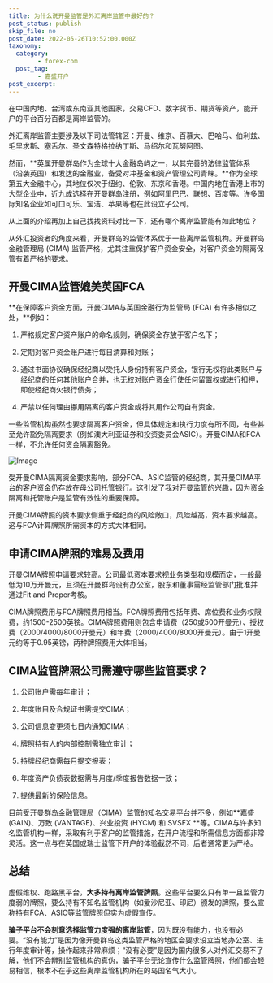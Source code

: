 ```yaml
---
title: 为什么说开曼监管是外汇离岸监管中最好的？
post_status: publish
skip_file: no
post_date: 2022-05-26T10:52:00.000Z
taxonomy:
  category:
        - forex-com
  post_tag:
        - 嘉盛开户
post_excerpt: 
---
```

在中国内地、台湾或东南亚其他国家，交易CFD、数字货币、期货等资产，能开户的平台百分百都是离岸监管的。

外汇离岸监管主要涉及以下司法管辖区：开曼、维京、百慕大、巴哈马、伯利兹、毛里求斯、塞舌尔、圣文森特格拉纳丁斯、马绍尔和瓦努阿图。

然而，**英属开曼群岛作为全球十大金融岛屿之一，以其完善的法律监管体系（沿袭英国）和发达的金融业，备受对冲基金和资产管理公司青睐。**作为全球第五大金融中心，其地位仅次于纽约、伦敦、东京和香港。中国内地在香港上市的大型企业中，近九成选择在开曼群岛注册，例如阿里巴巴、联想、百度等。许多国际知名企业如可口可乐、宝洁、苹果等也在此设立子公司。

从上面的介绍再加上自己找找资料对比一下，还有哪个离岸监管能有如此地位？

从外汇投资者的角度来看，开曼群岛的监管体系优于一些离岸监管机构。开曼群岛金融管理局 (CIMA) 监管严格，尤其注重保护客户资金安全，对客户资金的隔离保管有着严格的要求。

## 开曼CIMA监管媲美英国FCA

**在保障客户资金方面，开曼CIMA与英国金融行为监管局 (FCA) 有许多相似之处，**例如：

1. 严格规定客户资产账户的命名规则，确保资金存放于客户名下；

1. 定期对客户资金账户进行每日清算和对账；

1. 通过书面协议确保经纪商以受托人身份持有客户资金，银行无权将此类账户与经纪商的任何其他账户合并，也无权对账户资金行使任何留置权或进行扣押，即使经纪商欠银行债务；

1. 严禁以任何理由挪用隔离的客户资金或将其用作公司自有资金。

一些监管机构虽然也要求隔离客户资金，但具体规定和执行力度有所不同，有些甚至允许豁免隔离要求（例如澳大利亚证券和投资委员会ASIC）。开曼CIMA和FCA一样，不允许任何资金隔离豁免。

![Image](https://prod-files-secure.s3.us-west-2.amazonaws.com/39ed1227-6d7d-4570-be36-9ccd4a2c4241/bd849744-3fcb-4a37-8312-357962c8f065/image.png?X-Amz-Algorithm=AWS4-HMAC-SHA256&X-Amz-Content-Sha256=UNSIGNED-PAYLOAD&X-Amz-Credential=ASIAZI2LB4664IM2TI72%2F20250617%2Fus-west-2%2Fs3%2Faws4_request&X-Amz-Date=20250617T161401Z&X-Amz-Expires=3600&X-Amz-Security-Token=IQoJb3JpZ2luX2VjEJD%2F%2F%2F%2F%2F%2F%2F%2F%2F%2FwEaCXVzLXdlc3QtMiJIMEYCIQDPDbs3N80aP3A44rvRBY7ouzC0F5YbJaLin8tkQyltSQIhAJY%2B469BPE235ji1irTaLkyzD2rioGrJ%2F2Z75ELtAvZVKv8DCHkQABoMNjM3NDIzMTgzODA1Igw6E80SCcj1VJrdBY4q3APpCWqFTCY4LPt7tGvOIm1Bqn3a8u5xj5GT4Bmt%2FNAdgYTZbur3OpEhM%2Fskivuvu6mGzxC33Ffu%2FNgCMZAiQA%2FP8QQ1JrFX%2B%2BvEG0N8SdMZzKwHSVOf%2F6HxKQyUYkxfcqMIrSnKkPWx1cA7jRhAfLnS%2FG0BVFQgELz76IDd8%2F%2FG1nWcxfHB3hmqkaBTpD0sZo0aZs4QrkI1isOaGvWdLmx691HX8GTQXJ%2BedyJC2H%2ByWOJ0%2BB9SzzSlLzXxZoPXx1GKfaLYzaizFFRftaRw1fw9nGI0KiZuwyGLw1oC8mOK%2BAdxhmy7DQGYgE5qK%2FExKY9L2KYY9nBA40xEOgtZ57wPNfaJoEZ81%2FsT%2BY2A3pJABh3p1LyCLKVMJHc90J1U3zfWlDtqfHSpQQPBtlsUe6UzCjUimoTceCvoUc13msS7K20J9w96QcADWS1%2Bi4TdI1bcWO9i5eAR11ZwBCSdu5zRJITDFSJ%2B0c9dwfYuwpyuhx0iDUSf8noRLUIhqCttEIs5VC8VYgr%2BWYSgGufTGW8EeKI3QlVPBC4FQphqI3tU%2F2RlxAWNH2u5j%2BBjBlAN%2B779CxwWn89%2BQvYlPTFDkrdJ7tH1aNxF97asIVSquQOQLnmhmE5O3qJIKe2YYDDgl8bCBjqkAUTkKxc4nZmaEcDmoExLWEAjli5B3NSjaay5CqHUodp9L73wBm9luMtartfp2ZVimtYg7VqDODzIn%2BXxYBe70DxEXM9t0v6NvpFGD2m0ZtgdnF1IgatAvqQVBt3404vIE1Asq5Y7a817lMkQzeXNSNs4JxOzc78HNHVQYr%2FeZGMsgzigXxAYKLwEbAE9ZnT9bCajBl2oSo0wvv3YRbXxy3WFHMYX&X-Amz-Signature=d69576917818fa96339d35641992ee4662ec7ed1df62622bb4261c09935f09ca&X-Amz-SignedHeaders=host&x-amz-checksum-mode=ENABLED&x-id=GetObject)

受开曼CIMA隔离资金要求影响，部分FCA、ASIC监管的经纪商，其开曼CIMA平台的客户资金仍存放在母公司托管银行。这引发了我对开曼监管的兴趣，因为资金隔离和托管账户是监管有效性的重要保障。

开曼CIMA牌照的资本要求侧重于经纪商的风险敞口，风险越高，资本要求越高。这与FCA计算牌照所需资本的方式大体相同。

## **申请CIMA牌照的难易及费用**

开曼CIMA牌照申请要求较高。公司最低资本要求视业务类型和规模而定，一般最低为10万开曼元，且须在开曼群岛设有办公室，股东和董事需经监管部门批准并通过Fit and Proper考核。

CIMA牌照费用与FCA牌照费用相当。FCA牌照费用包括年费、席位费和业务权限费，约1500-2500英镑。CIMA牌照费用则包含申请费（250或500开曼元）、授权费（2000/4000/8000开曼元）和年费（2000/4000/8000开曼元）。由于1开曼元约等于0.95英镑，两种牌照费用大体相当。

## CIMA监管牌照公司需遵守哪些监管要求？

1. 公司账户需每年审计；

1. 年度账目及合规证书需提交CIMA；

1. 公司信息变更须七日内通知CIMA；

1. 牌照持有人的内部控制需独立审计；

1. 持牌经纪商需每月提交报表；

1. 年度资产负债表数据需与月度/季度报告数据一致；

1. 提供最新的保险信息。

目前受开曼群岛金融管理局（CIMA）监管的知名交易平台并不多，例如**嘉盛 (GAIN)、万致 (VANTAGE)、兴业投资 (HYCM) 和 SVSFX **等。CIMA与许多知名监管机构一样，采取有利于客户的监管措施，在开户流程和所需信息方面都非常灵活。这一点与在英国或瑞士监管下开户的体验截然不同，后者通常更为严格。

## 总结

虚假维权、跑路黑平台，**大多持有离岸监管牌照**。这些平台要么只有单一且监管力度弱的牌照，要么持有不知名监管机构（如爱沙尼亚、印尼）颁发的牌照，要么宣称持有FCA、ASIC等监管牌照但实为虚假宣传。

**骗子平台不会刻意选择监管力度强的离岸监管**，因为既没有能力，也没有必要。“没有能力”是因为像开曼群岛这类监管严格的地区会要求设立当地办公室、进行年度审计等，操作起来非常麻烦；“没有必要”是因为国内很多人对外汇交易不了解，他们不会辨别监管机构的真伪，骗子平台无论宣传什么监管牌照，他们都会轻易相信，根本不在乎这些离岸监管机构所在的岛国名气大小。